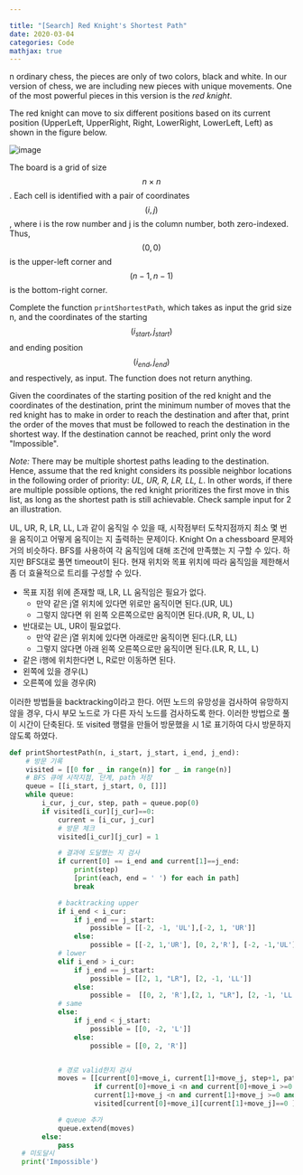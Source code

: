 ```yaml
---

title: "[Search] Red Knight's Shortest Path"
date: 2020-03-04
categories: Code
mathjax: true
---
```


n ordinary chess, the pieces are only of two colors, black and white. In our version of chess, we are including new pieces with unique movements. One of the most powerful pieces in this version is the *red knight*.

The red knight can move to six different positions based on its current position (UpperLeft, UpperRight, Right, LowerRight, LowerLeft, Left) as shown in the figure below.

![image](https://s3.amazonaws.com/hr-challenge-images/0/1479394883-0caf08859d-Capture1.PNG)

The board is a grid of size $$ n \times n$$. Each cell is identified with a pair of coordinates $$ (i, j) $$, where i is the row number and j is the column number, both zero-indexed. Thus, $$(0, 0)$$ is the upper-left corner and $$(n-1, n-1)$$ is the bottom-right corner.

Complete the function `printShortestPath`, which takes as input the grid size n, and the coordinates of the starting $$(i_{start}, j_{start}) $$and ending position $$(i_{end}, j_{end})$$ and respectively, as input. The function does not return anything.

Given the coordinates of the starting position of the red knight and the coordinates of the destination, print the minimum number of moves that the red knight has to make in order to reach the destination and after that, print the order of the moves that must be followed to reach the destination in the shortest way. If the destination cannot be reached, print only the word "Impossible".

*Note:* There may be multiple shortest paths leading to the destination. Hence, assume that the red knight considers its possible neighbor locations in the following order of priority: *UL, UR, R, LR, LL, L*. In other words, if there are multiple possible options, the red knight prioritizes the first move in this list, as long as the shortest path is still achievable. Check sample input for 2 an illustration.



UL, UR, R, LR, LL, L과 같이 움직일 수 있을 때, 시작점부터 도착지점까지 최소 몇 번을 움직이고 어떻게 움직이는 지 출력하는 문제이다. Knight On a chessboard 문제와 거의 비슷하다. BFS를 사용하여 각 움직임에 대해 조건에 만족했는 지 구할 수 있다. 하지만 BFS대로 풀면 timeout이 된다. 현재 위치와 목표 위치에 따라 움직임을 제한해서 좀 더 효율적으로 트리를 구성할 수 있다.

- 목표 지점 위에 존재할 때, LR, LL 움직임은 필요가 없다.
  - 만약 같은 j열 위치에 있다면 위로만 움직이면 된다.(UR, UL)
  - 그렇지 않다면 위 왼쪽 오른쪽으로만 움직이면 된다.(UR, R, UL, L)
- 반대로는 UL, UR이 필요없다.
  - 만약 같은 j열 위치에 있다면 아래로만 움직이면 된다.(LR, LL)
  - 그렇지 않다면 아래 왼쪽 오른쪽으로만 움직이면 된다.(LR, R, LL, L)
-  같은 i행에 위치한다면 L, R로만 이동하면 된다.
  - 왼쪽에 있을 경우(L)
  - 오른쪽에 있을 경우(R)

이러한 방법들을 backtracking이라고 한다. 어떤 노드의 유망성을 검사하여 유망하지 않을 경우, 다시 부모 노드로 가 다른 자식 노드를 검사하도록 한다. 이러한 방법으로 풀이 시간이 단축된다. 또 visited 행렬을 만들어 방문했을 시 1로 표기하여 다시 방문하지 않도록 하였다.



```python
def printShortestPath(n, i_start, j_start, i_end, j_end):
	# 방문 기록
    visited = [[0 for _ in range(n)] for _ in range(n)]
    # BFS 큐에 시작지점, 단계, path 저장
    queue = [[i_start, j_start, 0, []]]
    while queue:
        i_cur, j_cur, step, path = queue.pop(0)
        if visited[i_cur][j_cur]==0:
            current = [i_cur, j_cur]
            # 방문 체크
            visited[i_cur][j_cur] = 1

            # 결과에 도달했는 지 검사
            if current[0] == i_end and current[1]==j_end:
                print(step)
                [print(each, end = ' ') for each in path]
                break

            # backtracking upper
            if i_end < i_cur:
                if j_end == j_start:
                    possible = [[-2, -1, 'UL'],[-2, 1, 'UR']]
                else:
                    possible = [[-2, 1,'UR'], [0, 2,'R'], [-2, -1,'UL'], [0, -2,'L']]
            # lower
            elif i_end > i_cur:
                if j_end == j_start:
                    possible = [[2, 1, "LR"], [2, -1, 'LL']]
                else:
                    possible =  [[0, 2, 'R'],[2, 1, "LR"], [2, -1, 'LL'], [0,-2, 'L']]
            # same
            else:
                if j_end < j_start:
                    possible = [[0, -2, 'L']]
                else:
                    possible = [[0, 2, 'R']]


            # 경로 valid한지 검사
            moves = [[current[0]+move_i, current[1]+move_j, step+1, path+[new_path]] for move_i, move_j, new_path in possible
                     if current[0]+move_i <n and current[0]+move_i >=0 and 
                     current[1]+move_j <n and current[1]+move_j >=0 and 
                     visited[current[0]+move_i][current[1]+move_j]==0 ]

            # queue 추가
            queue.extend(moves)
		else:
            pass
   # 미도달시
   print('Impossible')
```

